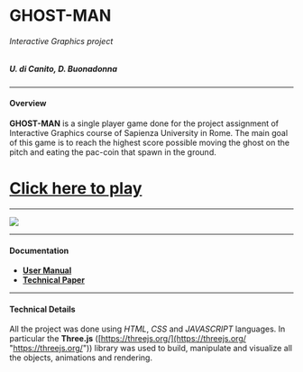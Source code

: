 # GHOST-MAN
###### Interactive Graphics project
##### U. di Canito, D. Buonadonna

------------
#### Overview
**GHOST-MAN** is a single player game done for the project assignment of Interactive Graphics course of Sapienza University in Rome. The main goal of this game is to reach the highest score possible moving the ghost on the pitch and eating the pac-coin that spawn in the ground. 
# **[Click here to play](https://sapienzainteractivegraphicscourse.github.io/final-project-ghost-man/html/ "direct link to play the game")**

------------
![](https://github.com/SapienzaInteractiveGraphicsCourse/final-project-ghost-man/blob/master/images/overview-image.png)

------------
#### Documentation
- **[User Manual](https://github.com/umbertodicanito/Ghost-Man/blob/master/docs/Ghost-Man%20(user%20manual)%20by%20U.%20di%20Canito%2C%20D.%20Buonadonna.pdf "User Manual")**
- **[Technical Paper](https://github.com/umbertodicanito/Ghost-Man/blob/master/docs/Ghost-Man%20(technical%20paper)%20by%20U.%20di%20Canito%2C%20D.%20Buonadonna.pdf "Technical Paper")**
------------
#### Technical Details
All the project was done using *HTML*, *CSS* and *JAVASCRIPT*  languages.  In particular the **Three.js** ([https://threejs.org/](https://threejs.org/ "https://threejs.org/")) library was used to build, manipulate and visualize all the objects, animations and rendering. 
